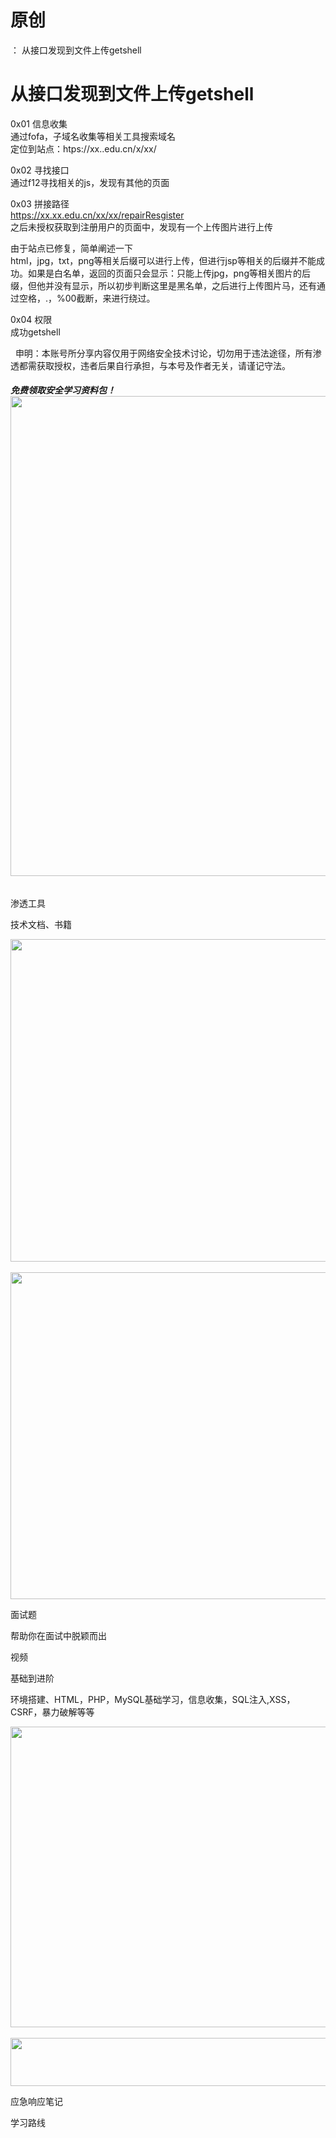 # 原创
：  从接口发现到文件上传getshell

# 从接口发现到文件上传getshell

0x01 信息收集<br/> 通过fofa，子域名收集等相关工具搜索域名<br/> 定位到站点：htps://xx..edu.cn/x/xx/

0x02 寻找接口<br/> 通过f12寻找相关的js，发现有其他的页面

0x03 拼接路径<br/> https://xx.xx.edu.cn/xx/xx/repairResgister<br/> 之后未授权获取到注册用户的页面中，发现有一个上传图片进行上传

由于站点已修复，简单阐述一下<br/> html，jpg，txt，png等相关后缀可以进行上传，但进行jsp等相关的后缀并不能成功。如果是白名单，返回的页面只会显示：只能上传jpg，png等相关图片的后缀，但他并没有显示，所以初步判断这里是黑名单，之后进行上传图片马，还有通过空格，.，%00截断，来进行绕过。

0x04 权限<br/> 成功getshell

  申明：本账号所分享内容仅用于网络安全技术讨论，切勿用于违法途径，所有渗透都需获取授权，违者后果自行承担，与本号及作者无关，请谨记守法。

###### **免费领取安全学习资料包！**<img alt="" height="768" src="https://img-blog.csdnimg.cn/direct/2f74894cf8e04b7f87d9716681f6e26b.png" width="1024"/>

渗透工具

技术文档、书籍

<img alt="" height="516" src="https://img-blog.csdnimg.cn/direct/5b4209eac3784bd18f5e1cd6a5157e4e.png" width="852"/> <img alt="" height="523" src="https://img-blog.csdnimg.cn/direct/4a89b0c2a52a4f569a970e55dcbac0b4.png" width="856"/>

面试题

帮助你在面试中脱颖而出

视频

基础到进阶

环境搭建、HTML，PHP，MySQL基础学习，信息收集，SQL注入,XSS，CSRF，暴力破解等等

<img alt="" height="481" src="https://img-blog.csdnimg.cn/direct/4f211474c8ab4a5a910884e1d3423310.png" width="694"/> <img alt="" height="77" src="https://img-blog.csdnimg.cn/direct/54c2816350ae4bf787d1c6eec0d4e837.png" width="665"/>

应急响应笔记

学习路线

